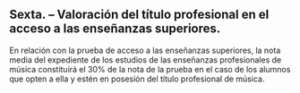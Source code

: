## **Sexta. – Valoración del título profesional en el acceso a las enseñanzas superiores.**

En relación con la prueba de acceso a las enseñanzas superiores, la nota media del expediente de los estudios de las enseñanzas profesionales de música constituirá el 30% de la nota de la prueba en el caso de los alumnos que opten a ella y estén en posesión del título profesional de música.